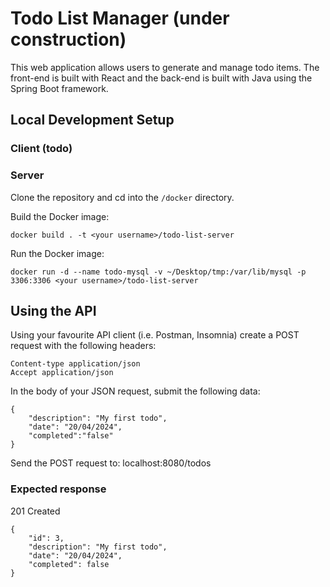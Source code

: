 # Todo List Manager (under construction)

This web application allows users to generate and manage todo items. The front-end is built with React and the back-end is built with Java using the Spring Boot framework.

## Local Development Setup

### Client (todo)

### Server

Clone the repository and cd into the `/docker` directory.

Build the Docker image:

```
docker build . -t <your username>/todo-list-server
```

Run the Docker image:

```
docker run -d --name todo-mysql -v ~/Desktop/tmp:/var/lib/mysql -p 3306:3306 <your username>/todo-list-server
```

## Using the API

Using your favourite API client (i.e. Postman, Insomnia) create a POST request with the following headers:

```
Content-type application/json
Accept application/json
```

In the body of your JSON request, submit the following data:

```
{
	"description": "My first todo",
	"date": "20/04/2024",
	"completed":"false"
}

```

Send the POST request to: localhost:8080/todos

### Expected response

201 Created

```
{
	"id": 3,
	"description": "My first todo",
	"date": "20/04/2024",
	"completed": false
}

```
